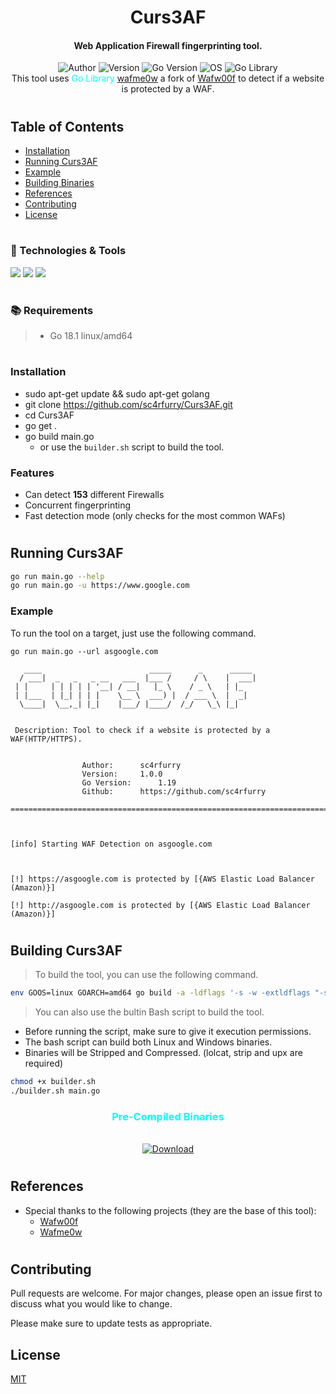 <h1 align="center">
  Curs3AF
</h1>

<h4 align="center">Web Application Firewall fingerprinting tool.</h4>
<div style="text-align:center">
    <div style="align:center">
    <img src="https://img.shields.io/badge/Author-sc4rfurry-informational?style=flat-square&logo=github&logoColor=white&color=5194f0&bgcolor=110d17" alt="Author">
    <img src="https://img.shields.io/badge/Version-1.0.0-informational?style=flat-square&logo=github&logoColor=white&color=5194f0&bgcolor=110d17" alt="Version">
    <img src="https://img.shields.io/badge/Go_Version-1.18.1-informational?style=flat-square&logo=Go&logoColor=cyan&color=5194f0&bgcolor=110d17" alt="Go Version">
    <img src="https://img.shields.io/badge/OS-Linux-informational?style=flat-square&logo=ubuntu&logoColor=green&color=5194f0&bgcolor=110d17" alt="OS">
    <img src="https://img.shields.io/badge/Go_Library-wafme0w-informational?style=flat-square&logo=Go&logoColor=cyan&color=5194f0&bgcolor=110d17" alt="Go Library">
    </div>
This tool uses <span style="color:cyan">Go Library</span> <a href ="https://github.com/Lu1sDV/wafme0w">wafme0w</a> a fork of <a href ="https://github.com/EnableSecurity/wafw00f/">Wafw00f</a> to detect if a website is protected by a WAF.
</div>

#

## Table of Contents

- [Installation](#installation)
- [Running Curs3AF](#running-curs3af)
- [Example](#example)
- [Building Binaries](#building-curs3af)
- [References](#references)
- [Contributing](#contributing)
- [License](#license)


#

### 🔧 Technologies & Tools

![](https://img.shields.io/badge/Editor-VS_Code-informational?style=flat-square&logo=visual-studio&logoColor=blue&color=5194f0)
![](https://img.shields.io/badge/Language-Go-informational?style=flat-square&logo=Go&logoColor=cyan&color=5194f0&bgcolor=110d17)
![](https://img.shields.io/badge/Go_Version-1.18.1-informational?style=flat-square&logo=Go&logoColor=cyan&color=5194f0&bgcolor=110d17)

#

### 📚 Requirements
> - Go 18.1 linux/amd64

#
### Installation

- sudo apt-get update && sudo apt-get golang
- git clone https://github.com/sc4rfurry/Curs3AF.git
- cd Curs3AF
- go get .
- go build main.go
    - or use the `builder.sh` script to build the tool.


### Features

- Can detect **153** different Firewalls
- Concurrent fingerprinting
- Fast detection mode (only checks for the most common WAFs)

#

## Running Curs3AF
```sh
go run main.go --help
go run main.go -u https://www.google.com
```


### Example

To run the tool on a target, just use the following command.

```console
go run main.go --url asgoogle.com

   ____                        _____      _      _____
  / ___|  _   _   _ __   ___  |___ /     / \    |  ___|
 | |     | | | | | '__| / __|   |_ \    / _ \   | |_
 | |___  | |_| | | |    \__ \  ___) |  / ___ \  |  _|
  \____|  \__,_| |_|    |___/ |____/  /_/   \_\ |_|


 Description: Tool to check if a website is protected by a WAF(HTTP/HTTPS).


                Author: 	 sc4rfurry
                Version: 	 1.0.0
                Go Version:      1.19
                Github: 	 https://github.com/sc4rfurry

===================================================================================================



[info] Starting WAF Detection on asgoogle.com



[!] https://asgoogle.com is protected by [{AWS Elastic Load Balancer (Amazon)}]

[!] http://asgoogle.com is protected by [{AWS Elastic Load Balancer (Amazon)}]

```

#

## Building Curs3AF
> To build the tool, you can use the following command.
```sh
env GOOS=linux GOARCH=amd64 go build -a -ldflags '-s -w -extldflags "-static"' -o Curs3AF main.go
```

> You can also use the bultin Bash script to build the tool.

- Before running the script, make sure to give it execution permissions.
- The bash script can build both Linux and Windows binaries.
- Binaries will be Stripped and Compressed. (lolcat, strip and upx are required)
```sh
chmod +x builder.sh
./builder.sh main.go
```
<div>
<h3 style="text-align:center;color:cyan"> Pre-Compiled Binaries </h2>
</br>
<div style="text-align:center">
    <a href="https://github.com/sc4rfurry/Curs3AF/releases/tag/v1.0.0-stable">
    <img src="https://img.shields.io/badge/Download-v1.0.0-informational?style=flat-square&logo=github&logoColor=white&color=5194f0&bgcolor=110d17" alt="Download">
    </a>
</div>

#

## References
* Special thanks to the following projects (they are the base of this tool):
    - [Wafw00f](https://github.com/EnableSecurity/wafw00f)
    - [Wafme0w](https://github.com/Lu1sDV/wafme0w)

#

## Contributing
Pull requests are welcome. For major changes, please open an issue first to discuss what you would like to change.

Please make sure to update tests as appropriate.

## License
[MIT](https://choosealicense.com/licenses/mit/)

[def]: https://img.shields.io/badge/OS-Linux-informational?style=flat-square&logo=ubuntu&logoColor=green&color=5194f0&bgcolor=110d17